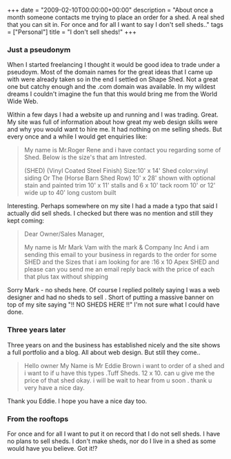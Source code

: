 +++
date = "2009-02-10T00:00:00+00:00"
description = "About once a month someone contacts me trying to place an order for a shed. A real shed that you can sit in. For once and for all I want to say I don't sell sheds.."
tags = ["Personal"]
title = "I don't sell sheds!"
+++

### Just a pseudonym

When I started freelancing I thought it would be good idea to trade under a
pseudoym. Most of the domain names for the great ideas that I came up with were
already taken so in the end I settled on Shape Shed. Not a great one but catchy
enough and the .com domain was available. In my wildest dreams I couldn't
imagine the fun that this would bring me from the World Wide Web.

Within a few days I had a website up and running and I was trading. Great. My
site was full of information about how great my web design skills were and why
you would want to hire me. It had nothing on me selling sheds. But every once
and a while I would get enquiries like:

> My name is Mr.Roger Rene and i have contact you regarding some of Shed. Below
> is the size's that am Intrested.
>
> (SHED) (Vinyl Coated Steel Finish) Size:10' x 14' Shed color:vinyl siding Or
> The (Horse Barn Shed Row) 10' x 28' shown with optional stain and painted trim
> 10' x 11' stalls and 6 x 10' tack room 10' or 12' wide up to 40' long custom
> built

Interesting. Perhaps somewhere on my site I had a made a typo that said I
actually did sell sheds. I checked but there was no mention and still they kept
coming:

> Dear Owner/Sales Manager,
>
> My name is Mr Mark Vam with the mark & Company Inc And i am sending this email
> to your business in regards to the order for some SHED and the Sizes that i am
> looking for are :16 x 10 Apex SHED and please can you send me an email reply
> back with the price of each that plus tax without shipping

Sorry Mark - no sheds here. Of course I replied politely saying I was a web
designer and had no sheds to sell . Short of putting a massive banner on top of
my site saying "!! NO SHEDS HERE !!" I'm not sure what I could have done.

### Three years later

Three years on and the business has established nicely and the site shows a full
portfolio and a blog. All about web design. But still they come..

> Hello owner My Name is Mr Eddie Brown i want to order of a shed and i want to
> if u have this types .Tuff Sheds. 12 x 10. can u give me the price of that
> shed okay. i will be wait to hear from u soon . thank u very have a nice day.

Thank you Eddie. I hope you have a nice day too.

### From the rooftops

For once and for all I want to put it on record that I do not sell sheds. I have
no plans to sell sheds. I don't make sheds, nor do I live in a shed as some
would have you believe. Got it!?
